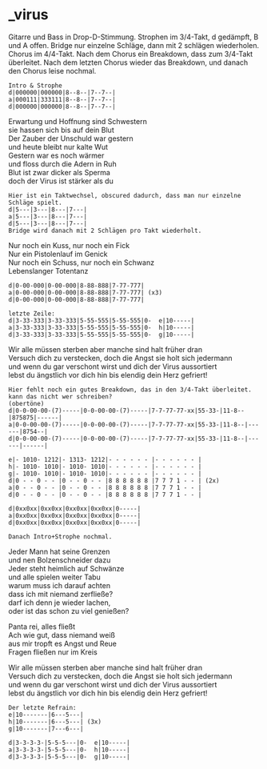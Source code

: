 # _virus

Gitarre und Bass in Drop-D-Stimmung.
Strophen im 3/4-Takt, d gedämpft, B und A offen.
Bridge nur einzelne Schläge, dann mit 2 schlägen wiederholen.
Chorus im 4/4-Takt.
Nach dem Chorus ein Breakdown, dass zum 3/4-Takt überleitet.
Nach dem letzten Chorus wieder das Breakdown, und danach den Chorus leise nochmal.

```
Intro & Strophe
d|000000|000000|8--8--|7--7--|
a|000111|333111|8--8--|7--7--|
d|000000|000000|8--8--|7--7--|
```

Erwartung und Hoffnung sind Schwestern  
sie hassen sich bis auf dein Blut  
Der Zauber der Unschuld war gestern  
und heute bleibt nur kalte Wut  
Gestern war es noch wärmer  
und floss durch die Adern in Ruh  
Blut ist zwar dicker als Sperma  
doch der Virus ist stärker als du

```
Hier ist ein Taktwechsel, obscured dadurch, dass man nur einzelne Schläge spielt.
d|5---|3---|8---|7---|
a|5---|3---|8---|7---|
d|5---|3---|8---|7---|
Bridge wird danach mit 2 Schlägen pro Takt wiederholt.
```
Nur noch ein Kuss, nur noch ein Fick  
Nur ein Pistolenlauf im Genick  
Nur noch ein Schuss, nur noch ein Schwanz  
Lebenslanger Totentanz

```
d|0-00-000|0-00-000|8-88-888|7-77-777|
a|0-00-000|0-00-000|8-88-888|7-77-777| (x3)
d|0-00-000|0-00-000|8-88-888|7-77-777|

letzte Zeile:
d|3-33-333|3-33-333|5-55-555|5-55-555|0-  e|10-----|
a|3-33-333|3-33-333|5-55-555|5-55-555|0-  h|10-----|
d|3-33-333|3-33-333|5-55-555|5-55-555|0-  g|10-----|
```
Wir alle müssen sterben aber manche sind halt früher dran  
Versuch dich zu verstecken, doch die Angst sie holt sich jedermann  
und wenn du gar verschont wirst und dich der Virus aussortiert  
lebst du ängstlich vor dich hin bis elendig dein Herz gefriert!

```
Hier fehlt noch ein gutes Breakdown, das in den 3/4-Takt überleitet. kann das nicht wer schreiben?
(obertöne)
d|0-0-00-00-(7)-----|0-0-00-00-(7)-----|7-7-77-77-xx|55-33-|11-8--|875875|------|
a|0-0-00-00-(7)-----|0-0-00-00-(7)-----|7-7-77-77-xx|55-33-|11-8--|------|8754--|
d|0-0-00-00-(7)-----|0-0-00-00-(7)-----|7-7-77-77-xx|55-33-|11-8--|------|------|

e|- 1010- 1212|- 1313- 1212|- - - - - - |- - - - - - |
h|- 1010- 1010|- 1010- 1010|- - - - - - |- - - - - - |
g|- 1010- 1010|- 1010- 1010|- - - - - - |- - - - - - |
d|0 - - 0 - - |0 - - 0 - - |8 8 8 8 8 8 |7 7 7 1 - - | (2x)
a|0 - - 0 - - |0 - - 0 - - |8 8 8 8 8 8 |7 7 7 1 - - |
d|0 - - 0 - - |0 - - 0 - - |8 8 8 8 8 8 |7 7 7 1 - - |

d|0xx0xx|0xx0xx|0xx0xx|0xx0xx|0-----|
a|0xx0xx|0xx0xx|0xx0xx|0xx0xx|0-----|
d|0xx0xx|0xx0xx|0xx0xx|0xx0xx|0-----|

Danach Intro+Strophe nochmal.
```

Jeder Mann hat seine Grenzen  
und nen Bolzenschneider dazu  
Jeder steht heimlich auf Schwänze  
und alle spielen weiter Tabu  
warum muss ich darauf achten  
dass ich mit niemand zerfließe?  
darf ich denn je wieder lachen,  
oder ist das schon zu viel genießen?

Panta rei, alles fließt  
Ach wie gut, dass niemand weiß  
aus mir tropft es Angst und Reue  
Fragen fließen nur im Kreis

Wir alle müssen sterben aber manche sind halt früher dran  
Versuch dich zu verstecken, doch die Angst sie holt sich jedermann  
und wenn du gar verschont wirst und dich der Virus aussortiert  
lebst du ängstlich vor dich hin bis elendig dein Herz gefriert!

```
Der letzte Refrain:
e|10-------|6---5---|
h|10-------|6---5---| (3x)
g|10-------|7---6---|

d|3-3-3-3-|5-5-5---|0-  e|10-----|
a|3-3-3-3-|5-5-5---|0-  h|10-----|
d|3-3-3-3-|5-5-5---|0-  g|10-----|
```
